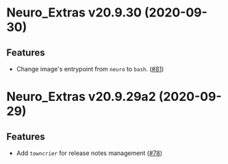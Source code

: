 Neuro_Extras v20.9.30 (2020-09-30)
==================================

Features
--------


- Change image's entrypoint from `neuro` to `bash`. ([#81](https://github.com/neuromation/neuro-extras/issues/81))



Neuro_Extras v20.9.29a2 (2020-09-29)
====================================

Features
--------


- Add `towncrier` for release notes management ([#78](https://github.com/neuromation/neuro-extras/issues/78))


[comment]: # (Please do not modify this file)
[comment]: # (Put you comments to changelog.d and it will be moved to changelog in next release)

[comment]: # (Clear the text on make release for canceling the release)

[comment]: # (towncrier release notes start)
